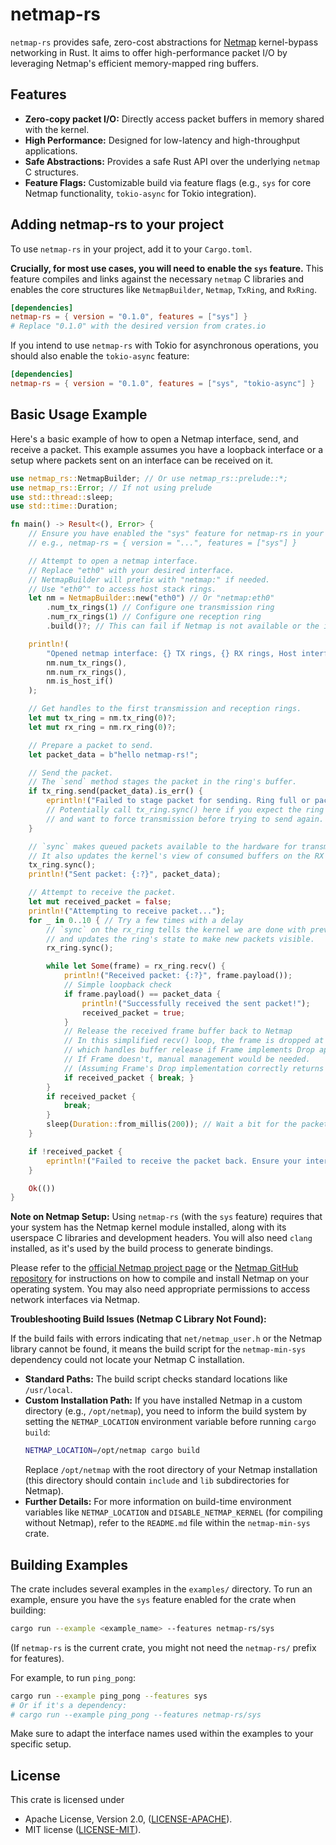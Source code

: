 # netmap-rs

`netmap-rs` provides safe, zero-cost abstractions for [Netmap](http://info.iet.unipi.it/~luigi/netmap/) kernel-bypass networking in Rust. It aims to offer high-performance packet I/O by leveraging Netmap's efficient memory-mapped ring buffers.

## Features

*   **Zero-copy packet I/O:** Directly access packet buffers in memory shared with the kernel.
*   **High Performance:** Designed for low-latency and high-throughput applications.
*   **Safe Abstractions:** Provides a safe Rust API over the underlying `netmap` C structures.
*   **Feature Flags:** Customizable build via feature flags (e.g., `sys` for core Netmap functionality, `tokio-async` for Tokio integration).

## Adding netmap-rs to your project

To use `netmap-rs` in your project, add it to your `Cargo.toml`.

**Crucially, for most use cases, you will need to enable the `sys` feature.** This feature compiles and links against the necessary `netmap` C libraries and enables the core structures like `NetmapBuilder`, `Netmap`, `TxRing`, and `RxRing`.

```toml
[dependencies]
netmap-rs = { version = "0.1.0", features = ["sys"] }
# Replace "0.1.0" with the desired version from crates.io
```

If you intend to use `netmap-rs` with Tokio for asynchronous operations, you should also enable the `tokio-async` feature:

```toml
[dependencies]
netmap-rs = { version = "0.1.0", features = ["sys", "tokio-async"] }
```

## Basic Usage Example

Here's a basic example of how to open a Netmap interface, send, and receive a packet. This example assumes you have a loopback interface or a setup where packets sent on an interface can be received on it.

```rust
use netmap_rs::NetmapBuilder; // Or use netmap_rs::prelude::*;
use netmap_rs::Error; // If not using prelude
use std::thread::sleep;
use std::time::Duration;

fn main() -> Result<(), Error> {
    // Ensure you have enabled the "sys" feature for netmap-rs in your Cargo.toml
    // e.g., netmap-rs = { version = "...", features = ["sys"] }

    // Attempt to open a netmap interface.
    // Replace "eth0" with your desired interface.
    // NetmapBuilder will prefix with "netmap:" if needed.
    // Use "eth0^" to access host stack rings.
    let nm = NetmapBuilder::new("eth0") // Or "netmap:eth0"
        .num_tx_rings(1) // Configure one transmission ring
        .num_rx_rings(1) // Configure one reception ring
        .build()?; // This can fail if Netmap is not available or the interface doesn't exist.

    println!(
        "Opened netmap interface: {} TX rings, {} RX rings, Host interface: {}",
        nm.num_tx_rings(),
        nm.num_rx_rings(),
        nm.is_host_if()
    );

    // Get handles to the first transmission and reception rings.
    let mut tx_ring = nm.tx_ring(0)?;
    let mut rx_ring = nm.rx_ring(0)?;

    // Prepare a packet to send.
    let packet_data = b"hello netmap-rs!";

    // Send the packet.
    // The `send` method stages the packet in the ring's buffer.
    if tx_ring.send(packet_data).is_err() {
        eprintln!("Failed to stage packet for sending. Ring full or packet too large?");
        // Potentially call tx_ring.sync() here if you expect the ring to be full
        // and want to force transmission before trying to send again.
    }

    // `sync` makes queued packets available to the hardware for transmission.
    // It also updates the kernel's view of consumed buffers on the RX side.
    tx_ring.sync();
    println!("Sent packet: {:?}", packet_data);

    // Attempt to receive the packet.
    let mut received_packet = false;
    println!("Attempting to receive packet...");
    for _ in 0..10 { // Try a few times with a delay
        // `sync` on the rx_ring tells the kernel we are done with previously received packets
        // and updates the ring's state to make new packets visible.
        rx_ring.sync();

        while let Some(frame) = rx_ring.recv() {
            println!("Received packet: {:?}", frame.payload());
            // Simple loopback check
            if frame.payload() == packet_data {
                println!("Successfully received the sent packet!");
                received_packet = true;
            }
            // Release the received frame buffer back to Netmap
            // In this simplified recv() loop, the frame is dropped at the end of scope,
            // which handles buffer release if Frame implements Drop appropriately.
            // If Frame doesn't, manual management would be needed.
            // (Assuming Frame's Drop implementation correctly returns the buffer to the ring)
            if received_packet { break; }
        }
        if received_packet {
            break;
        }
        sleep(Duration::from_millis(200)); // Wait a bit for the packet to arrive/loopback
    }

    if !received_packet {
        eprintln!("Failed to receive the packet back. Ensure your interface is configured for loopback or testing appropriately.");
    }

    Ok(())
}
```

**Note on Netmap Setup:**
Using `netmap-rs` (with the `sys` feature) requires that your system has the Netmap kernel module installed, along with its userspace C libraries and development headers. You will also need `clang` installed, as it's used by the build process to generate bindings.

Please refer to the [official Netmap project page](http://info.iet.unipi.it/~luigi/netmap/) or the [Netmap GitHub repository](https://github.com/netmap/netmap) for instructions on how to compile and install Netmap on your operating system. You may also need appropriate permissions to access network interfaces via Netmap.

**Troubleshooting Build Issues (Netmap C Library Not Found):**

If the build fails with errors indicating that `net/netmap_user.h` or the Netmap library cannot be found, it means the build script for the `netmap-min-sys` dependency could not locate your Netmap C installation.

*   **Standard Paths:** The build script checks standard locations like `/usr/local`.
*   **Custom Installation Path:** If you have installed Netmap in a custom directory (e.g., `/opt/netmap`), you need to inform the build system by setting the `NETMAP_LOCATION` environment variable before running `cargo build`:
    ```bash
    NETMAP_LOCATION=/opt/netmap cargo build
    ```
    Replace `/opt/netmap` with the root directory of your Netmap installation (this directory should contain `include` and `lib` subdirectories for Netmap).
*   **Further Details:** For more information on build-time environment variables like `NETMAP_LOCATION` and `DISABLE_NETMAP_KERNEL` (for compiling without Netmap), refer to the `README.md` file within the `netmap-min-sys` crate.

## Building Examples

The crate includes several examples in the `examples/` directory. To run an example, ensure you have the `sys` feature enabled for the crate when building:

```bash
cargo run --example <example_name> --features netmap-rs/sys
```
(If `netmap-rs` is the current crate, you might not need the `netmap-rs/` prefix for features).

For example, to run `ping_pong`:
```bash
cargo run --example ping_pong --features sys
# Or if it's a dependency:
# cargo run --example ping_pong --features netmap-rs/sys
```
Make sure to adapt the interface names used within the examples to your specific setup.

## License

This crate is licensed under
*   Apache License, Version 2.0, ([LICENSE-APACHE](LICENSE-APACHE)).
*   MIT license ([LICENSE-MIT](LICENSE-MIT)).
